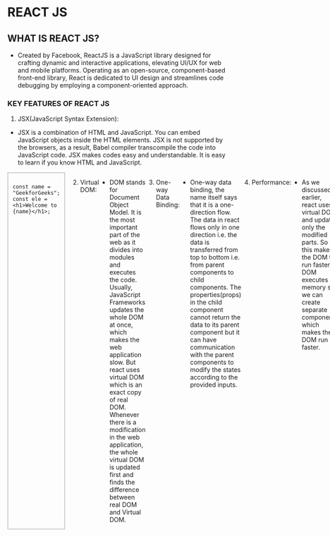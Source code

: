# REACT JS

## WHAT IS REACT JS?
- Created by Facebook, ReactJS is a JavaScript library designed for crafting dynamic and interactive applications, elevating UI/UX for web and mobile platforms. Operating as an open-source, component-based front-end library, React is dedicated to UI design and streamlines code debugging by employing a component-oriented approach.
### KEY FEATURES OF REACT JS
1. JSX(JavaScript Syntax Extension):

- JSX is a combination of HTML and JavaScript. You can embed JavaScript objects inside the HTML elements. JSX is not supported by the browsers, as a result, Babel compiler transcompile the code into JavaScript code. JSX makes codes easy and understandable. It is easy to learn if you know HTML and JavaScript.
<div style="display: flex;">

  <div style="flex: 50%; padding: 10px; border: 2px solid #ccc; margin-right: 10px;">
    
    const name = "GeekforGeeks";
    const ele = <h1>Welcome to {name}</h1>;

</div>

2. Virtual DOM:

- DOM stands for Document Object Model. It is the most important part of the web as it divides into modules and executes the code. Usually, JavaScript Frameworks updates the whole DOM at once, which makes the web application slow. But react uses virtual DOM which is an exact copy of real DOM. Whenever there is a modification in the web application, the whole virtual DOM is updated first and finds the difference between real DOM and Virtual DOM.

3. One-way Data Binding:

- One-way data binding, the name itself says that it is a one-direction flow. The data in react flows only in one direction i.e. the data is transferred from top to bottom i.e. from parent components to child components. The properties(props) in the child component cannot return the data to its parent component but it can have communication with the parent components to modify the states according to the provided inputs.

4. Performance:

- As we discussed earlier, react uses virtual DOM and updates only the modified parts. So , this makes the DOM to run faster. DOM executes in memory so we can create separate components which makes the DOM run faster.

5. Extension:

- React has many extensions that we can use to create full-fledged UI applications. It supports mobile app development and provides server-side rendering. React is extended with Flux, Redux, React Native, etc. which helps us to create good-looking UI.
 
6. Conditional Statements:

- JSX allows us to write conditional statements. The data in the browser is displayed according to the conditions provided inside the JSX.

### Syntax:
<div style="display: flex;">

  <div style="flex: 50%; padding: 10px; border: 2px solid #ccc; margin-right: 10px;">
    
    const age = 12;
if (age >= 10)
{ 
    <p> Greater than { age } </p>;
} 
else 
{ 
    <p> { age } </p>;
}


</div>

7. Components:

- React.js divides the web page into multiple components as it is component-based. Each component is a part of the UI design which has its own logic and design as shown in the below image. So the component logic which is written in JavaScript makes it easy and run faster and can be reusable.

8. Simplicity:

- React.js is a component-based which makes the code reusable and React.js uses JSX which is a combination of HTML and JavaScript. This makes code easy to understand and easy to debug and has less code.
## Steps to Create React Application:
### Step 1: Create a react application by using the following command:
<div style="display: flex;">

  <div style="flex: 50%; padding: 10px; border: 2px solid #ccc; margin-right: 10px;">
    
npx create-react-app foldername

</div>

### Step 2: Change your directory to the newly created folder.
<div style="display: flex;">

  <div style="flex: 50%; padding: 10px; border: 2px solid #ccc; margin-right: 10px;">
    
    cd foldername

</div>

### STEP BY STEP HOW TO SET UP REACT JS

# Installing ReactJS using webpack and babel

- Webpack is a module bundler (manages and loads independent modules). It takes dependent modules and compiles them to a single (file) bundle. You can use this bundle while developing apps using command line or, by configuring it using webpack.config file.

- Babel is a JavaScript compiler and transpiler. It is used to convert one source code to other. Using this you will be able to use the new ES6 features in your code where, babel converts it into plain old ES5 which can be run on all browsers.

# Step 1 - Create the Root Folder
- ## Create a folder with name reactApp on the desktop to install all the required files, using the mkdir command.

<div style="display: flex;">

  <div style="flex: 50%; padding: 10px; border: 2px solid #ccc; margin-right: 10px;">
    
   C:\Users\username\Desktop>mkdir reactApp
   C:\Users\username\Desktop>cd reactApp

</div>

- To create any module, it is required to generate the package.json file. Therefore, after Creating the folder, we need to create a package.json file. To do so you need to run the npm init command from the command prompt.

<div style="display: flex;">

  <div style="flex: 50%; padding: 10px; border: 2px solid #ccc; margin-right: 10px;">
    
    C:\Users\username\Desktop\reactApp>npm init

</div>

- This command asks information about the module such as packagename, description, author etc. you can skip these using the –y option.

<div style="display: flex;">

  <div style="flex: 50%; padding: 10px; border: 2px solid #ccc; margin-right: 10px;">
    
    C:\Users\username\Desktop\reactApp>npm init -y
Wrote to C:\reactApp\package.json:
{
   "name": "reactApp",
   "version": "1.0.0",
   "description": "",
   "main": "index.js",
   "scripts": {
      "test": "echo \"Error: no test specified\" && exit 1"
   },
   "keywords": [],
   "author": "",
   "license": "ISC"
}

</div>

